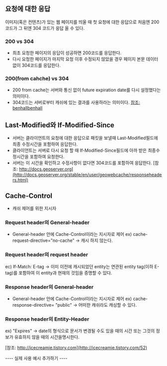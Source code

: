 ## 요청에 대한 응답
이미지(혹은 컨텐츠)가 있는 웹 페이지를 띄울 때 첫 요청에 대한 응답으로 처음엔 200 코드가 그 뒤엔 304 코드가 응답 올 수 있다.

### 200 vs 304
- 최초 요청한 페이지의 응답이 성공하면 200코드를 응답한다.
- 다시 요청한 페이지가 마지막 요청 이후 수정되지 않았을 경우 페이지 본문 데이터 없이 304코드를 응답한다.

### 200(from cahche) vs 304
- 200 from cache는 서버와 통신 없이 future expiration date를 다시 설정했다는 의미이다.  
- 304코드는 서버로부터 캐쉬에 있는 결과를 사용하라는 의미이다.
[참조: benhallbenhall](http://www.benhallbenhall.com/2012/03/http-codes-200-from-cache-304/)

## Last-Modified와 If-Modified-Since
- 서버는 클라이언트의 요청에 대한 응답으로 패킷을 보낼때 Last-Modified필드에 최종 수정시간을 포함하여 응답한다.
- 클라이언트는 서버로 다시 요청 할 때 If-Modified-Since필드에 아까 받은 최종수정시간을 포함하여 요청한다.
- 서버는 이 시간을 확인하고 수정사항이 없다면 304코드를 포함하여 응답한다.
[참조: http://docs.geoserver.org](http://docs.geoserver.org/stable/en/user/geowebcache/responseheaders.html)

## Cache-Control
- 캐쉬 제어를 위한 지시자

### Request header의 General-header
- General-header 안에 Cache-Control이라는 지시자로 제어
ex) cache-request-directive="no-cache" -> 캐시 하지 않는다.

### Request header의 request header
ec) If-Match: E-tag -> 이미 이전에 캐시되었던 entity는 연관된 entity tag(이하 E-tag)를 포함하여 이 entity과 현재의 것임을 증명할 수 있다.


### Response header의 General-header
- General-header 안에 Cache-Control이라는 지시자로 제어
ex) cache-response-directive= "public" -> 어떠한 캐쉬라도 캐싱할 수 있다.

### Response header의 Entity-Header
ex) "Expires" -> date의 형식으로 문서가 변경될 수도 있을 때의 시간 또는 그것의 정보가 유효하지 않을 때의 시간을명시한다. 

[참조: http://icecreamie.tistory.com](http://icecreamie.tistory.com/52)

---- 실제 사용 예시 추가하기 ----